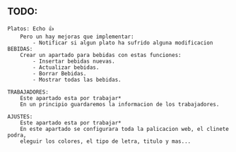 ## TODO:
    Platos: Echo 👍
        Pero un hay mejoras que implementar:
            - Notificar si algun plato ha sufrido alguna modificacion
    BEBIDAS:
        Crear un apartado para bebidas con estas funciones:
            - Insertar bebidas nuevas.
            - Actualizar bebidas.
            - Borrar Bebidas.
            - Mostrar todas las bebidas.

    TRABAJADORES:
        Este apartado esta por trabajar*
        En un principio guardaremos la informacion de los trabajadores.

    AJUSTES:
        Este apartado esta por trabajar*
        En este apartado se configurara toda la palicacion web, el clinete podra,
        eleguir los colores, el tipo de letra, titulo y mas...
